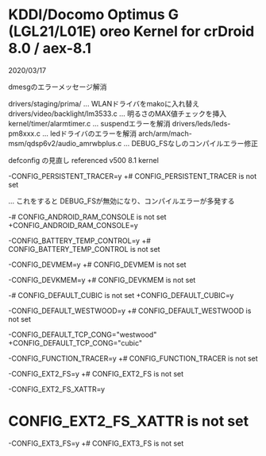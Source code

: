 #  KDDI/Docomo Optimus G (LGL21/L01E) oreo Kernel for crDroid 8.0 / aex-8.1


2020/03/17 

dmesgのエラーメッセージ解消

drivers/staging/prima/            ... WLANドライバをmakoに入れ替え
drivers/video/backlight/lm3533.c  ... 明るさのMAX値チェックを挿入
kernel/timer/alarmtimer.c         ... suspendエラーを解消
drivers/leds/leds-pm8xxx.c        ... ledドライバのエラーを解消
arch/arm/mach-msm/qdsp6v2/audio_amrwbplus.c ... DEBUG_FSなしのコンパイルエラー修正

defconfig の見直し referenced v500 8.1 kernel

-CONFIG_PERSISTENT_TRACER=y
+# CONFIG_PERSISTENT_TRACER is not set

... これをすると DEBUG_FSが無効になり、コンパイルエラーが多発する

-# CONFIG_ANDROID_RAM_CONSOLE is not set
+CONFIG_ANDROID_RAM_CONSOLE=y

-CONFIG_BATTERY_TEMP_CONTROL=y
+# CONFIG_BATTERY_TEMP_CONTROL is not set

-CONFIG_DEVMEM=y
+# CONFIG_DEVMEM is not set

-CONFIG_DEVKMEM=y
+# CONFIG_DEVKMEM is not set

-# CONFIG_DEFAULT_CUBIC is not set
+CONFIG_DEFAULT_CUBIC=y

-CONFIG_DEFAULT_WESTWOOD=y
+# CONFIG_DEFAULT_WESTWOOD is not set

-CONFIG_DEFAULT_TCP_CONG="westwood"
+CONFIG_DEFAULT_TCP_CONG="cubic"

-CONFIG_FUNCTION_TRACER=y
+# CONFIG_FUNCTION_TRACER is not set

-CONFIG_EXT2_FS=y
+# CONFIG_EXT2_FS is not set

-CONFIG_EXT2_FS_XATTR=y
# CONFIG_EXT2_FS_XATTR is not set

-CONFIG_EXT3_FS=y
+# CONFIG_EXT3_FS is not set


